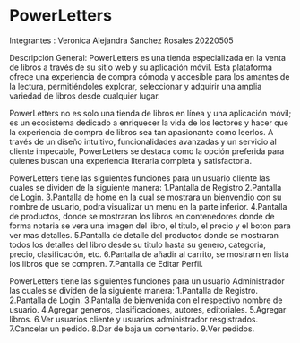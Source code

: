 # PowerLetters
Integrantes :
Veronica Alejandra Sanchez Rosales
20220505


Descripción General:
PowerLetters es una tienda especializada en la venta de libros a través de su sitio web y su aplicación móvil. Esta plataforma ofrece una experiencia de compra cómoda y accesible para los amantes de la lectura, permitiéndoles explorar, seleccionar y adquirir una amplia variedad de libros desde cualquier lugar.

PowerLetters no es solo una tienda de libros en línea y una aplicación móvil; es un ecosistema dedicado a enriquecer la vida de los lectores y hacer que la experiencia de compra de libros sea tan apasionante como leerlos. A través de un diseño intuitivo, funcionalidades avanzadas y un servicio al cliente impecable, PowerLetters se destaca como la opción preferida para quienes buscan una experiencia literaria completa y satisfactoria.


PowerLetters tiene las siguientes funciones para un usuario cliente las cuales se dividen de la siguiente manera:
1.Pantalla de Registro
2.Pantalla de Login.
3.Pantalla de home en la cual se mostrara un bienvendio con su nombre de usuario, podra visualizar un menu en la parte inferior.
4.Pantalla de productos, donde se mostraran los libros en contenedores donde de forma notaria se vera una imagen del libro, el titulo, el precio y el boton para ver mas detalles.
5.Pantalla de detalle del productos donde se mostraran todos los detalles del libro desde su titulo hasta su genero, categoria, precio, clasificación, etc.
6.Pantalla de añadir al carrito, se mostrarn en lista los libros que se compren.
7.Pantalla de Editar Perfil.


PowerLetters tiene las siguientes funciones para un usuario Administrador las cuales se dividen de la siguiente manera:
1.Pantalla de Registro.
2.Pantalla de Login.
3.Pantalla de bienvenida con el respectivo nombre de usuario.
4.Agregar generos, clasificaciones, autores, editoriales.
5.Agregar libros.
6.Ver usuarios cliente y usuarios administrador resgistrados.
7.Cancelar un pedido.
8.Dar de baja un comentario.
9.Ver pedidos.


